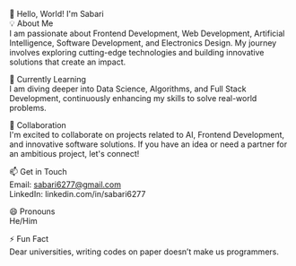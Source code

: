 👋 Hello, World! I'm Sabari  
💡 About Me  
I am passionate about Frontend Development, Web Development, Artificial Intelligence, Software Development, and Electronics Design. My journey involves exploring cutting-edge technologies and building innovative solutions that create an impact.

🌱 Currently Learning  
I am diving deeper into Data Science, Algorithms, and Full Stack Development, continuously enhancing my skills to solve real-world problems.

💼 Collaboration  
I'm excited to collaborate on projects related to AI, Frontend Development, and innovative software solutions. If you have an idea or need a partner for an ambitious project, let's connect!

📫 Get in Touch  
Email: sabari6277@gmail.com  
LinkedIn: linkedin.com/in/sabari6277

😄 Pronouns  
He/Him

⚡ Fun Fact  
Dear universities, writing codes on paper doesn’t make us programmers.

